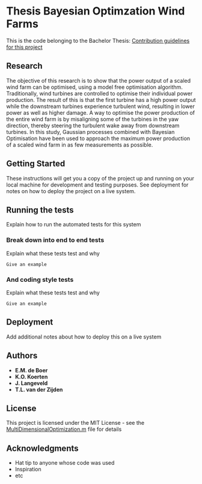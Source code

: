 # Thesis Bayesian Optimzation Wind Farms
This is the code belonging to the Bachelor Thesis: 
[Contribution guidelines for this project](Paper_1(14).pdf)
      

## Research
The objective of this research is to show that the power output of a scaled wind farm can be optimised, using a model
free optimisation algorithm. Traditionally, wind turbines are controlled to optimise their individual power production.
The result of this is that the first turbine has a high power output while the downstream turbines experience turbulent
wind, resulting in lower power as well as higher damage. A way to optimise the power production of the entire wind
farm is by misaligning some of the turbines in the yaw direction, thereby steering the turbulent wake away from
downstream turbines. In this study, Gaussian processes combined with Bayesian Optimisation have been used to approach the maximum power production of a scaled wind farm in as few measurements as possible. 

## Getting Started
These instructions will get you a copy of the project up and running on your local machine for development and testing purposes. See deployment for notes on how to deploy the project on a live system.

## Running the tests

Explain how to run the automated tests for this system

### Break down into end to end tests

Explain what these tests test and why

```
Give an example
```
### And coding style tests

Explain what these tests test and why

```
Give an example
```

## Deployment

Add additional notes about how to deploy this on a live system

## Authors
* **E.M. de Boer**
* **K.O. Koerten**
* **J. Langeveld**
* **T.L. van der Zijden**
## License

This project is licensed under the MIT License - see the [MultiDimensionalOptimization.m](MultiDimensionalOptimization.m) file for details

## Acknowledgments

* Hat tip to anyone whose code was used
* Inspiration
* etc
